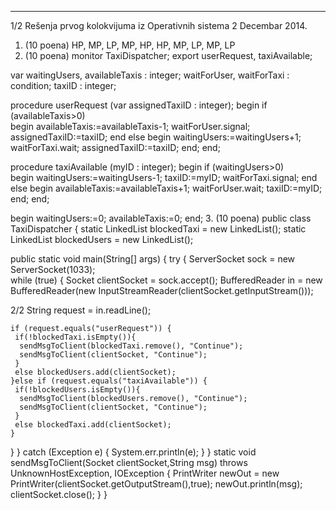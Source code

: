 --------------------------------------------------------------------------------


1/2 
Rešenja prvog kolokvijuma iz Operativnih sistema 2 
Decembar 2014. 
1. (10 poena) HP, MP, LP, MP, HP, HP, MP, LP, MP, LP  
2. (10 poena) 
monitor TaxiDispatcher; 
  export userRequest, taxiAvailable; 
 
  var waitingUsers, availableTaxis : integer; 
      waitForUser, waitForTaxi : condition; 
      taxiID : integer; 
 
  procedure userRequest (var assignedTaxiID : integer); 
  begin 
    if (availableTaxis>0)  
      begin 
        availableTaxis:=availableTaxis-1; 
        waitForUser.signal; 
        assignedTaxiID:=taxiID; 
      end 
    else 
      begin 
        waitingUsers:=waitingUsers+1; 
        waitForTaxi.wait; 
        assignedTaxiID:=taxiID; 
      end; 
  end; 
 
  procedure taxiAvailable (myID : integer); 
  begin 
    if (waitingUsers>0)  
      begin 
        waitingUsers:=waitingUsers-1; 
        taxiID:=myID; 
        waitForTaxi.signal; 
      end 
    else 
      begin 
        availableTaxis:=availableTaxis+1; 
        waitForUser.wait; 
        taxiID:=myID; 
      end; 
  end; 
 
begin 
  waitingUsers:=0; availableTaxis:=0; 
end; 
3. (10 poena) 
public class TaxiDispatcher { 
 static LinkedList<Socket> blockedTaxi = new LinkedList<Socket>(); 
 static LinkedList<Socket> blockedUsers = new LinkedList<Socket>(); 
 
 public static void main(String[] args) { 
  try { 
   ServerSocket sock = new ServerSocket(1033);  
   while (true) { 
    Socket clientSocket = sock.accept(); 
    BufferedReader in = new BufferedReader(new 
InputStreamReader(clientSocket.getInputStream())); 

2/2 
    String request = in.readLine(); 
 
    if (request.equals("userRequest")) { 
     if(!blockedTaxi.isEmpty()){    
      sendMsgToClient(blockedTaxi.remove(), "Continue"); 
      sendMsgToClient(clientSocket, "Continue"); 
     } 
     else blockedUsers.add(clientSocket); 
    }else if (request.equals("taxiAvailable")) { 
     if(!blockedUsers.isEmpty()){    
      sendMsgToClient(blockedUsers.remove(), "Continue"); 
      sendMsgToClient(clientSocket, "Continue"); 
     } 
     else blockedTaxi.add(clientSocket); 
    }      
   } 
  } catch (Exception e) { 
   System.err.println(e); 
  } 
 } 
 static void sendMsgToClient(Socket clientSocket,String msg) throws 
UnknownHostException, IOException { 
  PrintWriter newOut = new 
PrintWriter(clientSocket.getOutputStream(),true); 
  newOut.println(msg); 
  clientSocket.close(); 
 } 
} 